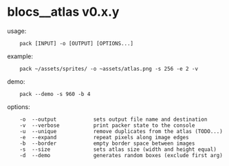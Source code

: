 blocs__atlas v0.x.y
===================

usage:
```
    pack [INPUT] -o [OUTPUT] [OPTIONS...] 
```

example:
```
    pack ~/assets/sprites/ -o ~assets/atlas.png -s 256 -e 2 -v
```

demo:
```
    pack --demo -s 960 -b 4
```

options:
```
    -o  --output            sets output file name and destination
    -v  --verbose           print packer state to the console
    -u  --unique            remove duplicates from the atlas (TODO...)
    -e  --expand            repeat pixels along image edges
    -b  --border            empty border space between images
    -s  --size              sets atlas size (width and height equal)
    -d  --demo              generates random boxes (exclude first arg)
```
